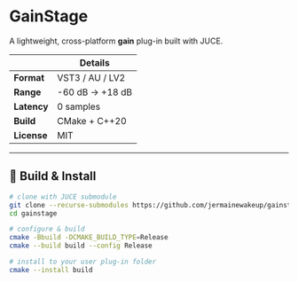 # GainStage

A lightweight, cross-platform **gain** plug-in built with JUCE.

|            | Details |
|------------|---------|
| **Format** | VST3 / AU / LV2 |
| **Range**  | -60 dB → +18 dB |
| **Latency**| 0 samples |
| **Build**  | CMake + C++20 |
| **License**| MIT |

---

## 🔧 Build & Install

```bash
# clone with JUCE submodule
git clone --recurse-submodules https://github.com/jermainewakeup/gainstage.git
cd gainstage

# configure & build
cmake -Bbuild -DCMAKE_BUILD_TYPE=Release
cmake --build build --config Release

# install to your user plug-in folder
cmake --install build
